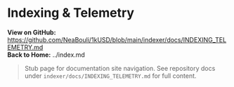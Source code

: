 # Indexing & Telemetry

**View on GitHub:** https://github.com/NeaBouli/1kUSD/blob/main/indexer/docs/INDEXING_TELEMETRY.md  
**Back to Home:** ../index.md

> Stub page for documentation site navigation.
> See repository docs under `indexer/docs/INDEXING_TELEMETRY.md` for full content.
